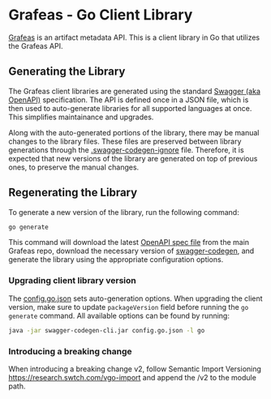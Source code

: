 # Grafeas - Go Client Library

[Grafeas](https://github.com/grafeas/grafeas) is an artifact metadata API.
This is a client library in Go that utilizes the Grafeas API.

## Generating the Library

The Grafeas client libraries are generated using the standard [Swagger (aka OpenAPI)](https://swagger.io/) specification.
The API is defined once in a JSON file, which is then used to auto-generate libraries for all supported languages at once.
This simplifies maintainance and upgrades.

Along with the auto-generated portions of the library, there may be manual changes to the library files.
These files are preserved between library generations through the [.swagger-codegen-ignore](./0.1.0/.swagger-codegen-ignore) file.
Therefore, it is expected that new versions of the library are generated on top of previous ones, to preserve the manual changes.

## Regenerating the Library

To generate a new version of the library, run the following command:

```bash
go generate
```

This command will download the latest [OpenAPI spec file](https://github.com/grafeas/grafeas/blob/master/proto/v1beta1/swagger/grafeas.swagger.json) from the main Grafeas repo, download the necessary version of
[swagger-codegen](https://github.com/swagger-api/swagger-codegen), and generate the library using the appropriate configuration options.

### Upgrading client library version

The [config.go.json](config.go.json) sets auto-generation options.
When upgrading the client version, make sure to update `packageVersion` field
before running the `go generate` command. All available options can be found by
running:

```bash
java -jar swagger-codegen-cli.jar config.go.json -l go
```

### Introducing a breaking change

When introducing a breaking change v2, follow Semantic Import Versioning https://research.swtch.com/vgo-import and append the /v2 to the module path.